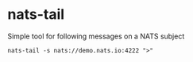 # nats-tail

Simple tool for following messages on a NATS subject

```
nats-tail -s nats://demo.nats.io:4222 ">"
```
